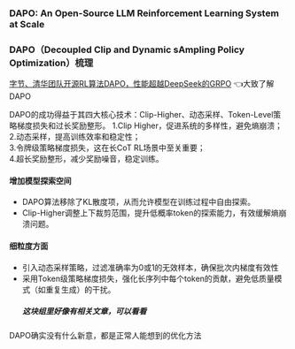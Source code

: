 ### DAPO: An Open-Source LLM Reinforcement Learning System at Scale  

### DAPO（Decoupled Clip and Dynamic sAmpling Policy Optimization）梳理
[字节、清华团队开源RL算法DAPO，性能超越DeepSeek的GRPO](https://zhuanlan.zhihu.com/p/31085938827) 👈大致了解DAPO

DAPO的成功得益于其四大核心技术：Clip-Higher、动态采样、Token-Level策略梯度损失和过长奖励整形。
1.Clip Higher，促进系统的多样性，避免熵崩溃；  
2.动态采样，提高训练效率和稳定性；  
3.令牌级策略梯度损失，这在长CoT RL场景中至关重要；  
4.超长奖励整形，减少奖励噪音，稳定训练。  


#### 增加模型探索空间
- DAPO算法移除了KL散度项，从而允许模型在训练过程中自由探索。
- Clip-Higher调整上下裁剪范围，提升低概率token的探索能力，有效缓解熵崩溃问题。

#### 细粒度方面
- 引入动态采样策略，过滤准确率为0或1的无效样本，确保批次内梯度有效性
- 采用Token级策略梯度损失，强化长序列中每个token的贡献，避免低质量模式（如重复生成）的干扰。
    ##### 这块组里好像有相关文章，可以看看

DAPO确实没有什么新意，都是正常人能想到的优化方法